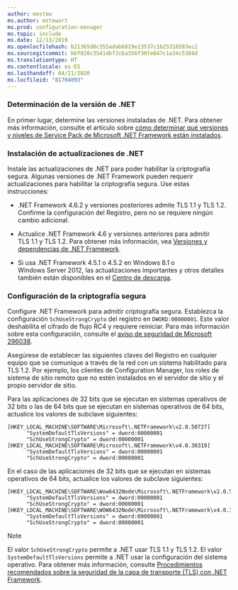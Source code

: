 ```yaml
---
author: mestew
ms.author: mstewart
ms.prod: configuration-manager
ms.topic: include
ms.date: 12/13/2019
ms.openlocfilehash: b21365d0c355adab6819e13537c1b25316583ec2
ms.sourcegitcommit: bbf820c35414bf2cba356f30fe047c1a34c5384d
ms.translationtype: HT
ms.contentlocale: es-ES
ms.lasthandoff: 04/21/2020
ms.locfileid: "81704093"
---
```

<!-- ## Update and configure the .NET Framework to support TLS 1.2 Note: the heading in in the 2 articles (enable-tls-1-2-client & enable-tls-1-2-server) to better facilitate linking. -->

### <a name="determine-net-version"></a>Determinación de la versión de .NET

En primer lugar, determine las versiones instaladas de .NET. Para obtener más información, consulte el artículo sobre [cómo determinar qué versiones y niveles de Service Pack de Microsoft .NET Framework están instalados](https://support.microsoft.com/help/318785/how-to-determine-which-versions-and-service-pack-levels-of-the-microso).

### <a name="install-net-updates"></a>Instalación de actualizaciones de .NET

Instale las actualizaciones de .NET para poder habilitar la criptografía segura. Algunas versiones de .NET Framework pueden requerir actualizaciones para habilitar la criptografía segura. Use estas instrucciones:

- .NET Framework 4.6.2 y versiones posteriores admite TLS 1.1 y TLS 1.2. Confirme la configuración del Registro, pero no se requiere ningún cambio adicional.

- Actualice .NET Framework 4.6 y versiones anteriores para admitir TLS 1.1 y TLS 1.2. Para obtener más información, vea [Versiones y dependencias de .NET Framework](https://docs.microsoft.com/dotnet/framework/migration-guide/versions-and-dependencies).

- Si usa .NET Framework 4.5.1 o 4.5.2 en Windows 8.1 o Windows Server 2012, las actualizaciones importantes y otros detalles también están disponibles en el [Centro de descarga](https://www.microsoft.com/download/details.aspx?id=42883).


### <a name="configure-for-strong-cryptography"></a>Configuración de la criptografía segura

Configure .NET Framework para admitir criptografía segura. Establezca la configuración `SchUseStrongCrypto` del registro en `DWORD:00000001`. Este valor deshabilita el cifrado de flujo RC4 y requiere reiniciar. Para más información sobre esta configuración, consulte el [aviso de seguridad de Microsoft 296038](https://docs.microsoft.com/security-updates/SecurityAdvisories/2015/2960358).

Asegúrese de establecer las siguientes claves del Registro en cualquier equipo que se comunique a través de la red con un sistema habilitado para TLS 1.2. Por ejemplo, los clientes de Configuration Manager, los roles de sistema de sitio remoto que no estén instalados en el servidor de sitio y el propio servidor de sitio.

Para las aplicaciones de 32 bits que se ejecutan en sistemas operativos de 32 bits o las de 64 bits que se ejecutan en sistemas operativos de 64 bits, actualice los valores de subclave siguientes:

``` Registry
[HKEY_LOCAL_MACHINE\SOFTWARE\Microsoft\.NETFramework\v2.0.50727]
      "SystemDefaultTlsVersions" = dword:00000001
      "SchUseStrongCrypto" = dword:00000001
[HKEY_LOCAL_MACHINE\SOFTWARE\Microsoft\.NETFramework\v4.0.30319]
      "SystemDefaultTlsVersions" = dword:00000001
      "SchUseStrongCrypto" = dword:00000001
```

En el caso de las aplicaciones de 32 bits que se ejecutan en sistemas operativos de 64 bits, actualice los valores de subclave siguientes:

``` Registry
[HKEY_LOCAL_MACHINE\SOFTWARE\Wow6432Node\Microsoft\.NETFramework\v2.0.50727]
      "SystemDefaultTlsVersions" = dword:00000001
      "SchUseStrongCrypto" = dword:00000001
[HKEY_LOCAL_MACHINE\SOFTWARE\WOW6432Node\Microsoft\.NETFramework\v4.0.30319]
      "SystemDefaultTlsVersions" = dword:00000001
      "SchUseStrongCrypto" = dword:00000001
```

> [!Note]  
> El valor `SchUseStrongCrypto` permite a .NET usar TLS 1.1 y TLS 1.2. El valor `SystemDefaultTlsVersions` permite a .NET usar la configuración del sistema operativo. Para obtener más información, consulte [Procedimientos recomendados sobre la seguridad de la capa de transporte (TLS) con .NET Framework](https://docs.microsoft.com/dotnet/framework/network-programming/tls).
